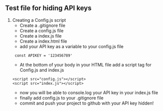 ## Test file for hiding API keys

1. Creating a Config.js script
    - Create a .gitignore file
    - Create a config.js file
    - Create a index.js file
    - Create a index.html file
    - add your API key as a variable to your config.js file
    ```
     const APIKEY = '123456789' 
    ```
    - At the bottom of your body in your HTML file add a script tag for Config.js and index.js
    ```  
    <script src="config.js"></script>
	<script src="index.js"></script> 
    ```
    - now you will be able to console.log your API key in your index.js file
    - finally add config.js to your .gitignore file
    - commit and push your project to github with your API key hidden!